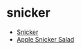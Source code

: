 # snicker

 * [Snicker](index/s/snicker-201038.json)
 * [Apple Snicker Salad](index/a/apple-snicker-salad.json)
